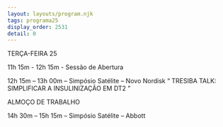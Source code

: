 ```yaml
---
layout: layouts/program.njk
tags: programa25
display_order: 2531
detail: 0
---
```

TERÇA-FEIRA 25  

11h 15m - 12h 15m - Sessão de Abertura

12h 15m – 13h 00m – Simpósio Satélite – Novo Nordisk
“ TRESIBA TALK: SIMPLIFICAR A INSULINIZAÇÃO EM DT2 ”

ALMOÇO DE TRABALHO

14h 30m – 15h 15m – Simpósio Satélite – Abbott